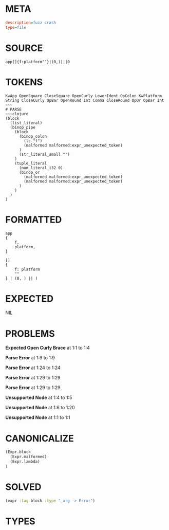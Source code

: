 # META
~~~ini
description=fuzz crash
type=file
~~~
# SOURCE
~~~roc
app[]{f:platform""}|(0,)|||0
~~~
# TOKENS
~~~text
KwApp OpenSquare CloseSquare OpenCurly LowerIdent OpColon KwPlatform String CloseCurly OpBar OpenRound Int Comma CloseRound OpOr OpBar Int ~~~
# PARSE
~~~clojure
(block
  (list_literal)
  (binop_pipe
    (block
      (binop_colon
        (lc "f")
        (malformed malformed:expr_unexpected_token)
      )
      (str_literal_small "")
    )
    (tuple_literal
      (num_literal_i32 0)
      (binop_or
        (malformed malformed:expr_unexpected_token)
        (malformed malformed:expr_unexpected_token)
      )
    )
  )
)
~~~
# FORMATTED
~~~roc
app
{
	f,
	platform,
}

[]
{
	f: platform
	""
} | (0, ) || )
~~~
# EXPECTED
NIL
# PROBLEMS
**Expected Open Curly Brace**
at 1:1 to 1:4

**Parse Error**
at 1:9 to 1:9

**Parse Error**
at 1:24 to 1:24

**Parse Error**
at 1:29 to 1:29

**Parse Error**
at 1:29 to 1:29

**Unsupported Node**
at 1:4 to 1:5

**Unsupported Node**
at 1:6 to 1:20

**Unsupported Node**
at 1:1 to 1:1

# CANONICALIZE
~~~clojure
(Expr.block
  (Expr.malformed)
  (Expr.lambda)
)
~~~
# SOLVED
~~~clojure
(expr :tag block :type "_arg -> Error")
~~~
# TYPES
~~~roc
~~~
